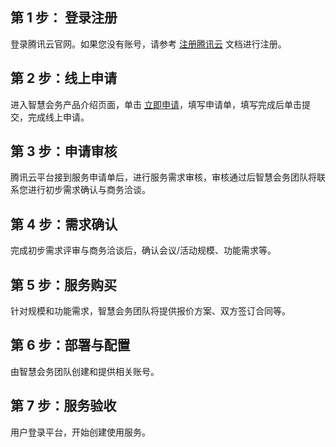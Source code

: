 ﻿
## 第 1 步： 登录注册
登录腾讯云官网。如果您没有账号，请参考 [注册腾讯云](https://cloud.tencent.com/document/product/378/17985) 文档进行注册。

## 第 2 步：线上申请
进入智慧会务产品介绍页面，单击 [立即申请](https://cloud.tencent.com/apply/p/j6hkxlo1pus)，填写申请单，填写完成后单击提交，完成线上申请。

## 第 3 步：申请审核
腾讯云平台接到服务申请单后，进行服务需求审核，审核通过后智慧会务团队将联系您进行初步需求确认与商务洽谈。

## 第 4 步：需求确认
完成初步需求评审与商务洽谈后，确认会议/活动规模、功能需求等。

## 第 5 步：服务购买
针对规模和功能需求，智慧会务团队将提供报价方案、双方签订合同等。

## 第 6 步：部署与配置
由智慧会务团队创建和提供相关账号。

## 第 7 步：服务验收
用户登录平台，开始创建使用服务。



